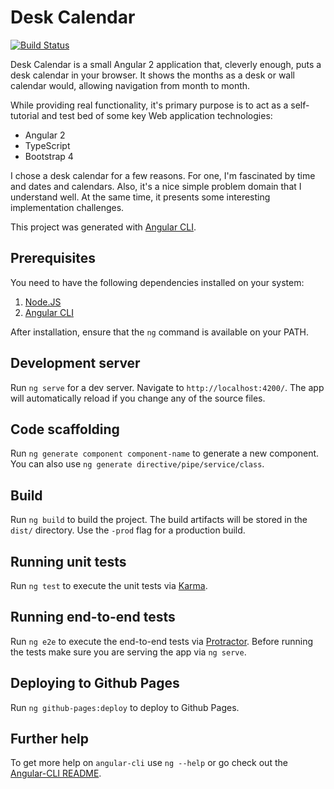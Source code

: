 # Desk Calendar

[![Build Status](https://travis-ci.org/macdaddyaz/desk-calendar.svg?branch=master)](https://travis-ci.org/macdaddyaz/desk-calendar)

Desk Calendar is a small Angular 2 application that, cleverly enough, puts a desk calendar in your browser. It shows the months as a desk or wall calendar would, allowing navigation from month to month.

While providing real functionality, it's primary purpose is to act as a self-tutorial and test bed of some key Web application technologies:
* Angular 2
* TypeScript
* Bootstrap 4

I chose a desk calendar for a few reasons. For one, I'm fascinated by time and dates and calendars. Also, it's a nice simple problem domain that I understand well. At the same time, it presents some interesting implementation challenges.

This project was generated with [Angular CLI](https://cli.angular.io/).

## Prerequisites

You need to have the following dependencies installed on your system:
1. [Node.JS](https://nodejs.org/en/download/)
1. [Angular CLI](https://github.com/angular/angular-cli#installation)

After installation, ensure that the `ng` command is available on your PATH.

## Development server

Run `ng serve` for a dev server. Navigate to `http://localhost:4200/`. The app will automatically reload if you change any of the source files.

## Code scaffolding

Run `ng generate component component-name` to generate a new component. You can also use `ng generate directive/pipe/service/class`.

## Build

Run `ng build` to build the project. The build artifacts will be stored in the `dist/` directory. Use the `-prod` flag for a production build.

## Running unit tests

Run `ng test` to execute the unit tests via [Karma](https://karma-runner.github.io).

## Running end-to-end tests

Run `ng e2e` to execute the end-to-end tests via [Protractor](http://www.protractortest.org/). 
Before running the tests make sure you are serving the app via `ng serve`.

## Deploying to Github Pages

Run `ng github-pages:deploy` to deploy to Github Pages.

## Further help

To get more help on `angular-cli` use `ng --help` or go check out the [Angular-CLI README](https://github.com/angular/angular-cli/blob/master/README.md).
